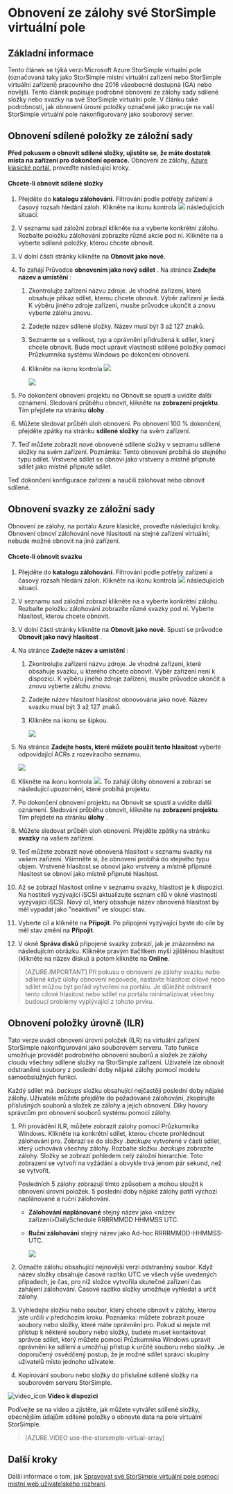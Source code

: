 <properties
   pageTitle="Obnovení ze zálohy své StorSimple virtuální pole"
   description="Další informace o tom, jak obnovit zálohu své StorSimple virtuální pole."
   services="storsimple"
   documentationCenter="NA"
   authors="alkohli"
   manager="carmonm"
   editor=""/>

<tags
   ms.service="storsimple"
   ms.devlang="NA"
   ms.topic="article"
   ms.tgt_pltfrm="NA"
   ms.workload="NA"
   ms.date="06/07/2016"
   ms.author="alkohli"/>

# <a name="restore-from-a-backup-of-your-storsimple-virtual-array"></a>Obnovení ze zálohy své StorSimple virtuální pole

## <a name="overview"></a>Základní informace 

Tento článek se týká verzi Microsoft Azure StorSimple virtuální pole (označovaná taky jako StorSimple místní virtuální zařízení nebo StorSimple virtuální zařízení) pracovního dne 2016 všeobecně dostupná (GA) nebo novější. Tento článek popisuje podrobné obnovení ze zálohy sady sdílené složky nebo svazky na své StorSimple virtuální pole. V článku také podrobnosti, jak obnovení úrovni položky označené jako pracuje na vaší StorSimple virtuální pole nakonfigurovaný jako souborový server.


## <a name="restore-shares-from-a-backup-set"></a>Obnovení sdílené položky ze záložní sady


**Před pokusem o obnovit sdílené složky, ujistěte se, že máte dostatek místa na zařízení pro dokončení operace.** Obnovení ze zálohy, [Azure klasické portál](https://manage.windowsazure.com/), proveďte následující kroky.

#### <a name="to-restore-a-share"></a>Chcete-li obnovit sdílené složky

1.  Přejděte do **katalogu zálohování**. Filtrování podle potřeby zařízení a časový rozsah hledání záloh. Klikněte na ikonu kontrola ![](./media/storsimple-ova-restore/image1.png) následujících situací.


1.  V seznamu sad záložní zobrazí klikněte na a vyberte konkrétní zálohu. Rozbalte položku zálohování zobrazíte různé akcie pod ní. Klikněte na a vyberte sdílené položky, kterou chcete obnovit.

2.  V dolní části stránky klikněte na **Obnovit jako nové**.

3.  To zahájí Průvodce **obnovením jako nový sdílet** . Na stránce **Zadejte název a umístění** :


    1.  Zkontrolujte zařízení názvu zdroje. Je vhodné zařízení, které obsahuje příkaz sdílet, kterou chcete obnovit. Výběr zařízení je šedá. K výběru jiného zdroje zařízení, musíte průvodce ukončit a znovu vyberte zálohu znovu.

    2.  Zadejte název sdílené složky. Název musí být 3 až 127 znaků.

    3.  Seznamte se s velikost, typ a oprávnění přidružená k sdílet, který chcete obnovit. Bude moct upravit vlastnosti sdílené položky pomocí Průzkumníka systému Windows po dokončení obnovení.

    4.  Klikněte na ikonu kontrola ![](./media/storsimple-ova-restore/image1.png).

        ![](./media/storsimple-ova-restore/image9.png)

1.  Po dokončení obnovení projektu na Obnovit se spustí a uvidíte další oznámení. Sledování průběhu obnovit, klikněte na **zobrazení projektu**. Tím přejdete na stránku **úlohy** .

2.  Můžete sledovat průběh úloh obnovení. Po obnovení 100 % dokončení, přejděte zpátky na stránku **sdílené složky** na svém zařízení.

3.  Teď můžete zobrazit nové obnovené sdílené složky v seznamu sdílené složky na svém zařízení. Poznámka: Tento obnovení probíhá do stejného typu sdílet. Vrstvené sdílet se obnoví jako vrstveny a místně připnuté sdílet jako místně připnuté sdílet.

Teď dokončení konfigurace zařízení a naučili zálohovat nebo obnovit sdílené. 


## <a name="restore-volumes-from-a-backup-set"></a>Obnovení svazky ze záložní sady


Obnovení ze zálohy, na portálu Azure klasické, proveďte následující kroky. Obnovení obnoví zálohování nové hlasitosti na stejné zařízení virtuální; nebude možné obnovit na jiné zařízení.

#### <a name="to-restore-a-volume"></a>Chcete-li obnovit svazku

1.  Přejděte do **katalogu zálohování**. Filtrování podle potřeby zařízení a časový rozsah hledání záloh. Klikněte na ikonu kontrola ![](./media/storsimple-ova-restore/image1.png) následujících situací.

2.  V seznamu sad záložní zobrazí klikněte na a vyberte konkrétní zálohu. Rozbalte položku zálohování zobrazíte různé svazky pod ní. Vyberte hlasitost, kterou chcete obnovit. 

5.  V dolní části stránky klikněte na **Obnovit jako nové**. Spustí se průvodce **Obnovit jako nový hlasitost** .

1.  Na stránce **Zadejte název a umístění** :


    1.  Zkontrolujte zařízení názvu zdroje. Je vhodné zařízení, které obsahuje svazku, u kterého chcete obnovit. Výběr zařízení není k dispozici. K výběru jiného zdroje zařízení, musíte průvodce ukončit a znovu vyberte zálohu znovu.

    2.  Zadejte název hlasitost hlasitost obnovována jako nové. Název svazku musí být 3 až 127 znaků.

    3.  Klikněte na ikonu se šipkou.

        ![](./media/storsimple-ova-restore/image12.png)

1.  Na stránce **Zadejte hosts, které můžete použít tento hlasitost** vyberte odpovídající ACRs z rozevíracího seznamu.

    ![](./media/storsimple-ova-restore/image13.png)

1.  Klikněte na ikonu kontrola ![](./media/storsimple-ova-restore/image1.png). To zahájí úlohy obnovení a zobrazí se následující upozornění, které probíhá projektu.

2.  Po dokončení obnovení projektu na Obnovit se spustí a uvidíte další oznámení. Sledování průběhu obnovit, klikněte na **zobrazení projektu**. Tím přejdete na stránku **úlohy** .

3.  Můžete sledovat průběh úloh obnovení. Přejděte zpátky na stránku **svazky** na vašem zařízení.

4.  Teď můžete zobrazit nové obnovená hlasitost v seznamu svazky na vašem zařízení. Všimněte si, že obnovení probíhá do stejného typu objem. Vrstvené hlasitost se obnoví jako vrstveny a místně připnuté hlasitost se obnoví jako místně připnuté hlasitost.

5.  Až se zobrazí hlasitost online v seznamu svazky, hlasitost je k dispozici.  Na hostiteli vyzývající iSCSI aktualizujte seznam cílů v okně vlastností vyzývající iSCSI.  Nový cíl, který obsahuje název obnovená hlasitost by měl vypadat jako "neaktivní" ve sloupci stav.

6.  Vyberte cíl a klikněte na **Připojit**.   Po připojení vyzývající byste do cíle by měl stav změní na **Připojit**. 

7.  V okně **Správa disků** připojené svazky zobrazí, jak je znázorněno na následujícím obrázku. Klikněte pravým tlačítkem myši zjištěnou hlasitost (klikněte na název disku) a potom klikněte na **Online**.

> [AZURE.IMPORTANT] Při pokusu o obnovení ze zálohy svazku nebo sdílené když úlohy obnovení nepovede, nastavte hlasitost cílové nebo sdílet můžou být pořád vytvoření na portálu. Je důležité odstranit tento cílové hlasitost nebo sdílet na portálu minimalizovat všechny budoucí problémy vyplývající z tohoto prvku.

## <a name="item-level-recovery-ilr"></a>Obnovení položky úrovně (ILR)

Tato verze uvádí obnovení úrovni položek (ILR) na virtuální zařízení StorSimple nakonfigurování jako souborovém serveru. Tato funkce umožňuje provádět podrobného obnovení souborů a složek ze zálohy cloudu všechny sdílené složky na StorSimple zařízení. Uživatelé lze obnovit odstraněné soubory z poslední doby nějaké zálohy pomocí modelu samoobslužných funkcí.

Každý sdílet má *.backups* složku obsahující nejčastěji poslední doby nějaké zálohy. Uživatele můžete přejděte do požadované zálohování, zkopírujte příslušných souborů a složek ze zálohy a jejich obnovení. Díky hovory správcům pro obnovení souborů systému pomocí zálohy.

1.  Při provádění ILR, můžete zobrazit zálohy pomocí Průzkumníka Windows. Klikněte na konkrétní sdílet, kterou chcete prohlédnout zálohování pro. Zobrazí se do složky *.backups* vytvořené v části sdílet, který uchovává všechny zálohy. Rozbalte složku *.backups* zobrazíte zálohy. Složky se zobrazí pohledem celý záložní hierarchie. Toto zobrazení se vytvoří na vyžádání a obvykle trvá jenom pár sekund, než se vytvořit.

    Posledních 5 zálohy zobrazují tímto způsobem a mohou sloužit k obnovení úrovni položek. 5 poslední doby nějaké zálohy patří výchozí naplánované a ruční zálohování.

    
    -   **Zálohování naplánované** stejný název jako &lt;název zařízení&gt;DailySchedule RRRRMMDD HHMMSS UTC.

    -   **Ruční zálohování** stejný název jako Ad-hoc RRRRMMDD-HHMMSS-UTC.
    
        ![](./media/storsimple-ova-restore/image14.png)

1.  Označte zálohu obsahující nejnovější verzi odstraněný soubor. Když název složky obsahuje časové razítko UTC ve všech výše uvedených případech, je čas, pro niž složce vytvořila skutečné zařízení čas zahájení zálohování. Časové razítko složky umožňuje vyhledat a určit zálohy.

2.  Vyhledejte složku nebo soubor, který chcete obnovit v zálohy, kterou jste určili v předchozím kroku. Poznámka: můžete zobrazit pouze soubory nebo složky, které máte oprávnění pro. Pokud si nejste mít přístup k některé soubory nebo složky, budete muset kontaktovat správce sdílet, který můžete pomocí Průzkumníka Windows upravit oprávnění ke sdílení a umožňují přístup k určité souboru nebo složky. Je doporučený osvědčený postup, že je možné sdílet správci skupiny uživatelů místo jednoho uživatele.

3.  Kopírování souboru nebo složky do příslušné sdílené složky na souborovém serveru StorSimple.

![video_icon](./media/storsimple-ova-restore/video_icon.png) **Video k dispozici**

Podívejte se na video a zjistěte, jak můžete vytvářet sdílené složky, obecnějším údajům sdílené položky a obnovte data na pole virtuální StorSimple.

> [AZURE.VIDEO use-the-storsimple-virtual-array]

## <a name="next-steps"></a>Další kroky

Další informace o tom, jak [Spravovat své StorSimple virtuální pole pomocí místní web uživatelského rozhraní](storsimple-ova-web-ui-admin.md).

